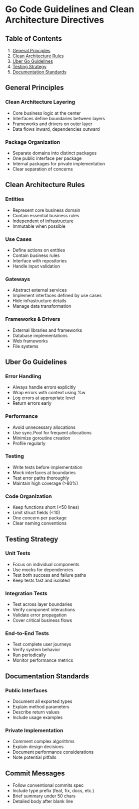 # Go Code Guidelines and Clean Architecture Directives

## Table of Contents

1. [General Principles](#general-principles)
2. [Clean Architecture Rules](#clean-architecture-rules)
3. [Uber Go Guidelines](#uber-go-guidelines)
4. [Testing Strategy](#testing-strategy)
5. [Documentation Standards](#documentation-standards)

## General Principles

### Clean Architecture Layering

- Core business logic at the center
- Interfaces define boundaries between layers
- Frameworks and drivers on outer layer
- Data flows inward, dependencies outward

### Package Organization

- Separate domains into distinct packages
- One public interface per package
- Internal packages for private implementation
- Clear separation of concerns

## Clean Architecture Rules

### Entities

- Represent core business domain
- Contain essential business rules
- Independent of infrastructure
- Immutable when possible

### Use Cases

- Define actions on entities
- Contain business rules
- Interface with repositories
- Handle input validation

### Gateways

- Abstract external services
- Implement interfaces defined by use cases
- Hide infrastructure details
- Manage data transformation

### Frameworks & Drivers

- External libraries and frameworks
- Database implementations
- Web frameworks
- File systems

## Uber Go Guidelines

### Error Handling

- Always handle errors explicitly
- Wrap errors with context using %w
- Log errors at appropriate level
- Return errors early

### Performance

- Avoid unnecessary allocations
- Use sync.Pool for frequent allocations
- Minimize goroutine creation
- Profile regularly

### Testing

- Write tests before implementation
- Mock interfaces at boundaries
- Test error paths thoroughly
- Maintain high coverage (>80%)

### Code Organization

- Keep functions short (<50 lines)
- Limit struct fields (<10)
- One concern per package
- Clear naming conventions

## Testing Strategy

### Unit Tests

- Focus on individual components
- Use mocks for dependencies
- Test both success and failure paths
- Keep tests fast and isolated

### Integration Tests

- Test across layer boundaries
- Verify component interactions
- Validate error propagation
- Cover critical business flows

### End-to-End Tests

- Test complete user journeys
- Verify system behavior
- Run periodically
- Monitor performance metrics

## Documentation Standards

### Public Interfaces

- Document all exported types
- Explain method parameters
- Describe return values
- Include usage examples

### Private Implementation

- Comment complex algorithms
- Explain design decisions
- Document performance considerations
- Note potential pitfalls

## Commit Messages

- Follow conventional commits spec
- Include type prefix (feat, fix, docs, etc.)
- Brief summary under 50 chars
- Detailed body after blank line
